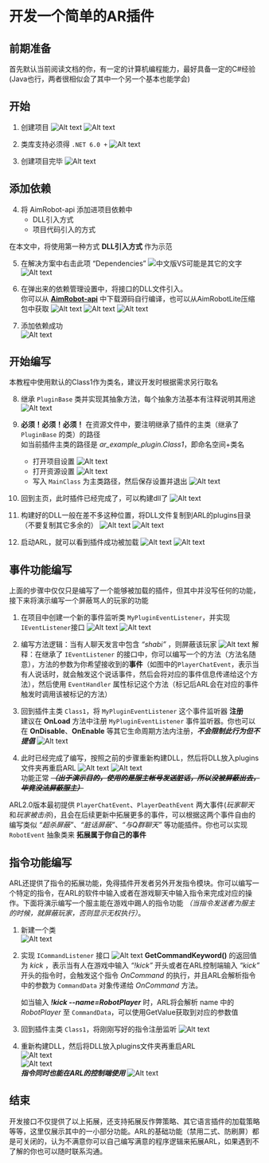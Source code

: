 # 开发一个简单的AR插件

## 前期准备
首先默认当前阅读文档的你，有一定的计算机编程能力，最好具备一定的C#经验 (Java也行，两者很相似会了其中一个另一个基本也能学会)

## 开始

1. 创建项目
![Alt text](/_resources/image.png)
![Alt text](/_resources/image-1.png)

2. 类库支持必须得 `.NET 6.0 +`
![Alt text](/_resources/image-2.png)

3. 创建项目完毕
![Alt text](/_resources/image-3.png)

## 添加依赖

4. 将 AimRobot-api 添加进项目依赖中
    - DLL引入方式
    - 项目代码引入的方式

在本文中，将使用第一种方式 **DLL引入方式** 作为示范

5. 在解决方案中右击此项 “Dependencies”
![中文版VS可能是其它的文字](/_resources/image-4.png)
![Alt text](/_resources/image-5.png)

6. 在弹出来的依赖管理设置中，将接口的DLL文件引入。  
 你可以从 **[AimRobot-api](https://github.com/H4rry217/AimRobot-api)** 中下载源码自行编译，也可以从AimRobotLite压缩包中获取
![Alt text](/_resources/image-6.png)
![Alt text](/_resources/image-7.png)
![Alt text](/_resources/image-8.png)

7. 添加依赖成功  
![Alt text](/_resources/image-9.png)

## 开始编写

本教程中使用默认的Class1作为类名，建议开发时根据需求另行取名

8. 继承 `PluginBase` 类并实现其抽象方法，每个抽象方法基本有注释说明其用途
![Alt text](/_resources/image-10.png)

9. **必须！必须！必须！** 在资源文件中，要注明继承了插件的主类（继承了 `PluginBase` 的类）的路径  
如当前插件主类的路径是 *ar_example_plugin.Class1*，即命名空间+类名

    - 打开项目设置
    ![Alt text](/_resources/image-11.png)
    - 打开资源设置
    ![Alt text](/_resources/image-12.png)
    - 写入 `MainClass` 为主类路径，然后保存设置并退出
    ![Alt text](/_resources/image-13.png)

10. 回到主页，此时插件已经完成了，可以构建dll了
![Alt text](/_resources/image-14.png)

11. 构建好的DLL一般在差不多这种位置，将DLL文件复制到ARL的plugins目录（不要复制其它多余的）
![Alt text](/_resources/image-15.png)
![Alt text](/_resources/image-16.png)

12. 启动ARL，就可以看到插件成功被加载
![Alt text](/_resources/image-17.png)
![Alt text](/_resources/image-18.png)

## 事件功能编写
上面的步骤中仅仅只是编写了一个能够被加载的插件，但其中并没写任何的功能，接下来将演示编写一个屏蔽骂人的玩家的功能

1. 在项目中创建一个新的事件监听类 `MyPluginEventListener`，并实现 `IEventListener`接口
![Alt text](/_resources/image-19.png)
![Alt text](/_resources/image-20.png)

2. 编写方法逻辑：当有人聊天发言中包含 *“shabi”* ，则屏蔽该玩家
![Alt text](/_resources/image-21.png)
解释：在继承了 `IEventListener` 的接口中，你可以编写一个的方法（方法名随意），方法的参数为你希望接收到的**事件**（如图中的`PlayerChatEvent`，表示当有人说话时，就会触发这个说话事件，然后会将对应的事件信息传递给这个方法），然后使用 `EventHandler` 属性标记这个方法（标记后ARL会在对应的事件触发时调用该被标记的方法）

3. 回到插件主类 `Class1`，将 `MyPluginEventListener` 这个事件监听器 **注册**  
建议在 **OnLoad** 方法中注册 `MyPluginEventListener` 事件监听器。你也可以在 **OnDisable**、**OnEnable** 等其它生命周期方法内注册，***不会限制此行为但不提倡***
![Alt text](/_resources/image-22.png)

4. 此时已经完成了编写，按照之前的步骤重新构建DLL，然后将DLL放入plugins文件夹再重启ARL
![Alt text](/_resources/image-23.png)
![Alt text](/_resources/image-24.png)  
功能正常 ~~***（出于演示目的，使用的是服主帐号发送脏话，所以没被屏蔽出去，毕竟没法屏蔽服主）***~~

ARL2.0版本最初提供 `PlayerChatEvent`、`PlayerDeathEvent` 两大事件(*玩家聊天*和*玩家被击杀*)，且会在后续更新中拓展更多的事件，可以根据这两个事件自由的编写类似 *“超杀屏蔽”*、*“脏话屏蔽”*、*“与Q群聊天”* 等功能插件。你也可以实现 `RobotEvent` 抽象类来 **拓展属于你自己的事件**

## 指令功能编写
ARL还提供了指令的拓展功能，免得插件开发者另外开发指令模块。你可以编写一个特定的指令，在ARL的软件中输入或者在游戏聊天中输入指令来完成对应的操作。下面将演示编写一个服主能在游戏中踢人的指令功能 *（当指令发送者为服主的时候，就屏蔽玩家，否则显示无权执行）*。

1. 新建一个类  
![Alt text](/_resources/image-25.png)

2. 实现 `ICommandListener` 接口
![Alt text](/_resources/image-26.png)
**GetCommandKeyword()** 的返回值为 *kick* ，表示当有人在游戏中输入 *“!kick”* 开头或者在ARL控制端输入 *“kick”* 开头的指令时，会触发这个指令 *OnCommand* 的执行，并且ARL会解析指令中的参数为 `CommandData` 对象传递给 *OnCommand* 方法。

     如当输入 ***!kick --name=RobotPlayer*** 时，ARL将会解析 name 中的 *RobotPlayer* 至 `CommandData`，可以使用GetValue获取到对应的参数值
    
3. 回到插件主类 `Class1`，将刚刚写好的指令注册监听
![Alt text](/_resources/image-27.png)

4. 重新构建DLL，然后将DLL放入plugins文件夹再重启ARL  
![Alt text](/_resources/image-28.png)  
![Alt text](/_resources/image-29.png)  
***指令同时也能在ARL的控制端使用***
![Alt text](/_resources/image-30.png)

## 结束
开发接口不仅提供了以上拓展，还支持拓展反作弊策略、其它语言插件的加载策略等等，这里仅展示其中的一小部分功能。ARL的基础功能（禁用二式、防刷屏）都是可关闭的，认为不满意你可以自己编写满意的程序逻辑来拓展ARL，如果遇到不了解的你也可以随时联系沟通。